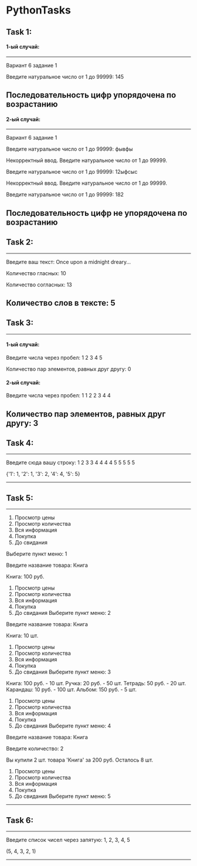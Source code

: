 # PythonTasks
## Task 1: 
#### 1-ый случай: 
--------------------------------------------------
Вариант 6 задание 1

Введите натуральное число от 1 до 99999: 145

Последовательность цифр упорядочена по возрастанию
--------------------------------------------------
#### 2-ый случай: 
--------------------------------------------------
Вариант 6 задание 1

Введите натуральное число от 1 до 99999: фывфы

Некорректный ввод. Введите натуральное число от 1 до 99999.

Введите натуральное число от 1 до 99999: 12ыфсыс

Некорректный ввод. Введите натуральное число от 1 до 99999.

Введите натуральное число от 1 до 99999: 182

Последовательность цифр не упорядочена по возрастанию
--------------------------------------------------

## Task 2:
--------------------------------------------------
Введите ваш текст: Once upon a midnight dreary...

Количество гласных: 10

Количество согласных: 13

Количество слов в тексте: 5
--------------------------------------------------

## Task 3:
--------------------------------------------------
#### 1-ый случай: 

Введите числа через пробел: 1 2 3 4 5

Количество пар элементов, равных друг другу: 0


#### 2-ый случай: 

Введите числа через пробел: 1 1 2 2 3 4 4

Количество пар элементов, равных друг другу: 3
--------------------------------------------------


## Task 4:
--------------------------------------------------
Введите сюда вашу строку: 1 2 3 3 4 4 4 4 5 5 5 5 5

{'1': 1, '2': 1, '3': 2, '4': 4, '5': 5}

--------------------------------------------------

## Task 5:
--------------------------------------------------
1. Просмотр цены
2. Просмотр количества
3. Вся информация
4. Покупка
5. До свидания
   
Выберите пункт меню: 1

Введите название товара: Книга

Книга: 100 руб.

1. Просмотр цены
2. Просмотр количества
3. Вся информация
4. Покупка
5. До свидания
Выберите пункт меню: 2

Введите название товара: Книгa

Книга: 10 шт.

1. Просмотр цены
2. Просмотр количества
3. Вся информация
4. Покупка
5. До свидания
Выберите пункт меню: 3

Книга: 100 руб. - 10 шт.
Ручка: 20 руб. - 50 шт.
Тетрадь: 50 руб. - 20 шт.
Карандаш: 10 руб. - 100 шт.
Альбом: 150 руб. - 5 шт.

1. Просмотр цены
2. Просмотр количества
3. Вся информация
4. Покупка
5. До свидания
Выберите пункт меню: 4

Введите название товара: Книга

Введите количество: 2

Вы купили 2 шт. товара 'Книга' за 200 руб.
Осталось 8 шт.

1. Просмотр цены
2. Просмотр количества
3. Вся информация
4. Покупка
5. До свидания
Выберите пункт меню: 5

--------------------------------------------------
## Task 6:
--------------------------------------------------

Введите список чисел через запятую: 1, 2, 3, 4, 5

(5, 4, 3, 2, 1)

--------------------------------------------------










